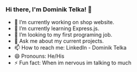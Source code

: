 ### Hi there, I'm Dominik Telka! 👋

- 🔭 I’m currently working on shop website.
- 🌱 I’m currently learning Express.js.
- 👯 I’m looking to my first programing job.
- 💬 Ask me about my current projects.
- 📫 How to reach me: LinkedIn - Dominik Telka
- 😄 Pronouns: He/His
- ⚡ Fun fact: When im nervous im talking to much
